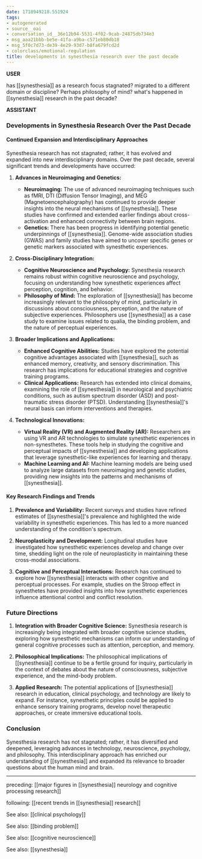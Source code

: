 ```yaml
---
date: 1718949218.551924
tags:
- autogenerated
- source__oai
- conversation_id__36e12b94-5531-4f02-9cab-24875db734e3
- msg_aaa21bbb-be5e-41fa-a9ba-c571eb80db18
- msg_5f0c7d73-de39-4e29-93d7-b8fa679fcd2d
- colorclass/emotional-regulation
title: developments in synesthesia research over the past decade
---
```


**USER**

has [[synesthesia]] as a research focus stagnated? migrated to a different domain or discipline? Perhaps philosophy of mind? what's happened in [[synesthesia]] research in the past decade?


**ASSISTANT**

### Developments in Synesthesia Research Over the Past Decade

#### Continued Expansion and Interdisciplinary Approaches

Synesthesia research has not stagnated; rather, it has evolved and expanded into new interdisciplinary domains. Over the past decade, several significant trends and developments have occurred:

1. **Advances in Neuroimaging and Genetics:**
   - **Neuroimaging:** The use of advanced neuroimaging techniques such as fMRI, DTI (Diffusion Tensor Imaging), and MEG (Magnetoencephalography) has continued to provide deeper insights into the neural mechanisms of [[synesthesia]]. These studies have confirmed and extended earlier findings about cross-activation and enhanced connectivity between brain regions.
   - **Genetics:** There has been progress in identifying potential genetic underpinnings of [[synesthesia]]. Genome-wide association studies (GWAS) and family studies have aimed to uncover specific genes or genetic markers associated with synesthetic experiences.

2. **Cross-Disciplinary Integration:**
   - **Cognitive Neuroscience and Psychology:** Synesthesia research remains robust within cognitive neuroscience and psychology, focusing on understanding how synesthetic experiences affect perception, cognition, and behavior.
   - **Philosophy of Mind:** The exploration of [[synesthesia]] has become increasingly relevant to the philosophy of mind, particularly in discussions about consciousness, perception, and the nature of subjective experiences. Philosophers use [[synesthesia]] as a case study to examine issues related to qualia, the binding problem, and the nature of perceptual experiences.

3. **Broader Implications and Applications:**
   - **Enhanced Cognitive Abilities:** Studies have explored the potential cognitive advantages associated with [[synesthesia]], such as enhanced memory, creativity, and sensory discrimination. This research has implications for educational strategies and cognitive training programs.
   - **Clinical Applications:** Research has extended into clinical domains, examining the role of [[synesthesia]] in neurological and psychiatric conditions, such as autism spectrum disorder (ASD) and post-traumatic stress disorder (PTSD). Understanding [[synesthesia]]'s neural basis can inform interventions and therapies.

4. **Technological Innovations:**
   - **Virtual Reality (VR) and Augmented Reality (AR):** Researchers are using VR and AR technologies to simulate synesthetic experiences in non-synesthetes. These tools help in studying the cognitive and perceptual impacts of [[synesthesia]] and developing applications that leverage synesthetic-like experiences for learning and therapy.
   - **Machine Learning and AI:** Machine learning models are being used to analyze large datasets from neuroimaging and genetic studies, providing new insights into the patterns and mechanisms of [[synesthesia]].

#### Key Research Findings and Trends

1. **Prevalence and Variability:** Recent surveys and studies have refined estimates of [[synesthesia]]'s prevalence and highlighted the wide variability in synesthetic experiences. This has led to a more nuanced understanding of the condition's spectrum.
   
2. **Neuroplasticity and Development:** Longitudinal studies have investigated how synesthetic experiences develop and change over time, shedding light on the role of neuroplasticity in maintaining these cross-modal associations.

3. **Cognitive and Perceptual Interactions:** Research has continued to explore how [[synesthesia]] interacts with other cognitive and perceptual processes. For example, studies on the Stroop effect in synesthetes have provided insights into how synesthetic experiences influence attentional control and conflict resolution.

### Future Directions

1. **Integration with Broader Cognitive Science:** Synesthesia research is increasingly being integrated with broader cognitive science studies, exploring how synesthetic mechanisms can inform our understanding of general cognitive processes such as attention, perception, and memory.

2. **Philosophical Implications:** The philosophical implications of [[synesthesia]] continue to be a fertile ground for inquiry, particularly in the context of debates about the nature of consciousness, subjective experience, and the mind-body problem.

3. **Applied Research:** The potential applications of [[synesthesia]] research in education, clinical psychology, and technology are likely to expand. For instance, synesthetic principles could be applied to enhance sensory training programs, develop novel therapeutic approaches, or create immersive educational tools.

### Conclusion

Synesthesia research has not stagnated; rather, it has diversified and deepened, leveraging advances in technology, neuroscience, psychology, and philosophy. This interdisciplinary approach has enriched our understanding of [[synesthesia]] and expanded its relevance to broader questions about the human mind and brain.


---

preceding: [[major figures in [[synesthesia]] neurology and cognitive processing research]]  


following: [[recent trends in [[synesthesia]] research]]

See also: [[clinical psychology]]


See also: [[binding problem]]


See also: [[cognitive neuroscience]]


See also: [[synesthesia]]